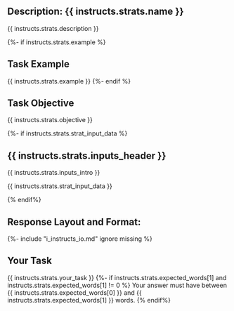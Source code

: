 ## Description: {{ instructs.strats.name }}
{{ instructs.strats.description }}

{%- if instructs.strats.example %}
## Task Example
{{ instructs.strats.example }}
{%- endif %}

## Task Objective
{{ instructs.strats.objective }}

{%- if instructs.strats.strat_input_data %}
## {{ instructs.strats.inputs_header }}
{{ instructs.strats.inputs_intro }}
<!-- <{{ instructs.strats.inputs_tag }}> -->
{{ instructs.strats.strat_input_data }}
<!-- </{{ instructs.strats.inputs_tag }}> -->
{% endif%}

## Response Layout and Format:
{%- include "i_instructs_io.md" ignore missing %}

## Your Task
{{ instructs.strats.your_task }}
{%- if instructs.strats.expected_words[1] and instructs.strats.expected_words[1] != 0 %}
Your answer must have between {{ instructs.strats.expected_words[0] }} and {{ instructs.strats.expected_words[1] }} words.
{% endif%}
